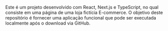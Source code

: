 Este é um projeto desenvolvido com React, Next.js e TypeScript, no qual consiste em uma página de uma loja fictícia E-commerce. 
O objetivo deste repositório é fornecer uma aplicação funcional que pode ser executada localmente após o download via GitHub.

